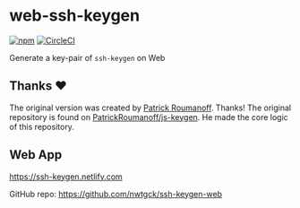 # web-ssh-keygen
[![npm](https://img.shields.io/npm/v/web-ssh-keygen)](https://www.npmjs.com/package/web-ssh-keygen) [![CircleCI](https://circleci.com/gh/nwtgck/web-ssh-keygen.svg?style=shield)](https://circleci.com/gh/nwtgck/web-ssh-keygen)

Generate a key-pair of `ssh-keygen` on Web

## Thanks ❤️
The original version was created by [Patrick Roumanoff](http://blog.roumanoff.com/). Thanks! The original repository is found on [PatrickRoumanoff/js-keygen](https://github.com/PatrickRoumanoff/js-keygen). He made the core logic of this repository.

## Web App
<https://ssh-keygen.netlify.com>

GitHub repo: <https://github.com/nwtgck/ssh-keygen-web>
